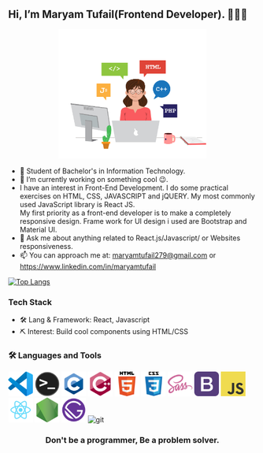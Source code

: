 ## Hi, I’m Maryam Tufail(Frontend Developer). 👨🏻‍💻 

<p align="center" dir="auto">
  <a href="https://maryamtufail.netlify.app/" rel="nofollow">
 <img width="300" src="https://raw.githubusercontent.com/Leticiarosario/leticiarosario/main/about.png"/>
  </a>
</p>

- 👋 Student of Bachelor's in Information Technology. 
- 👀 I’m currently working on something cool 😉. 
- I have an interest in Front-End Development. I do some practical exercises on HTML, CSS, JAVASCRIPT and jQUERY. My most commonly used JavaScript library is React JS.  
     My first priority as a front-end developer is to make a completely responsive design. Frame work for UI design i used are Bootstrap and Material UI. 
- 💬  Ask me about anything related to React.js/Javascript/ or Websites responsiveness.
- 📫 You can approach me at: maryamtufail279@gmail.com or https://www.linkedin.com/in/maryamtufail


[![Top Langs](https://github-readme-stats.vercel.app/api/top-langs/?username=maryam2506&layout=compact)](https://github.com/maryam2506/github-readme-stats)



### Tech Stack
- 🛠 Lang & Framework: React, Javascript
- ⛏ Interest: Build cool components using HTML/CSS


### 🛠️  Languages and Tools
<div>
<img alt="Visual Studio Code" width="50" src="https://raw.githubusercontent.com/github/explore/80688e429a7d4ef2fca1e82350fe8e3517d3494d/topics/visual-studio-code/visual-studio-code.png">
<img alt="Terminal" width="50" src="https://raw.githubusercontent.com/github/explore/80688e429a7d4ef2fca1e82350fe8e3517d3494d/topics/terminal/terminal.png" >
<img alt="c" width="50" src="https://raw.githubusercontent.com/github/explore/f3e22f0dca2be955676bc70d6214b95b13354ee8/topics/c/c.png">    
<img src="https://raw.githubusercontent.com/devicons/devicon/master/icons/cplusplus/cplusplus-original.svg" alt="cplusplus" width="50" >
<img alt="html" width="50" src="https://raw.githubusercontent.com/github/explore/80688e429a7d4ef2fca1e82350fe8e3517d3494d/topics/html/html.png">
<img alt="css" width="50" src="https://raw.githubusercontent.com/github/explore/80688e429a7d4ef2fca1e82350fe8e3517d3494d/topics/css/css.png">
<img alt="Sass" width="50" src="https://raw.githubusercontent.com/github/explore/80688e429a7d4ef2fca1e82350fe8e3517d3494d/topics/sass/sass.png">
<img alt="bootstrap" width="50" src="https://raw.githubusercontent.com/github/explore/80688e429a7d4ef2fca1e82350fe8e3517d3494d/topics/bootstrap/bootstrap.png">
<img  alt="js" width="50" src="https://raw.githubusercontent.com/github/explore/80688e429a7d4ef2fca1e82350fe8e3517d3494d/topics/javascript/javascript.png">
<img alt="react" width="50" src="https://raw.githubusercontent.com/github/explore/80688e429a7d4ef2fca1e82350fe8e3517d3494d/topics/react/react.png">
<img alt="Node.js" width="50" src="https://raw.githubusercontent.com/github/explore/80688e429a7d4ef2fca1e82350fe8e3517d3494d/topics/nodejs/nodejs.png">
<img alt="Gatsby" width="50" src="https://raw.githubusercontent.com/github/explore/e94815998e4e0713912fed477a1f346ec04c3da2/topics/gatsby/gatsby.png">
<img src="https://camo.githubusercontent.com/fbfcb9e3dc648adc93bef37c718db16c52f617ad055a26de6dc3c21865c3321d/68747470733a2f2f7777772e766563746f726c6f676f2e7a6f6e652f6c6f676f732f6769742d73636d2f6769742d73636d2d69636f6e2e737667" alt="git" width="50" >

</div>


<h3 align="center">
Don't be a programmer, Be a problem solver.
</h3>

<!---
Maryam2506/Maryam2506 is a ✨ special ✨ repository because its `README.md` (this file) appears on your GitHub profile.
You can click the Preview link to take a look at your changes.
--->

